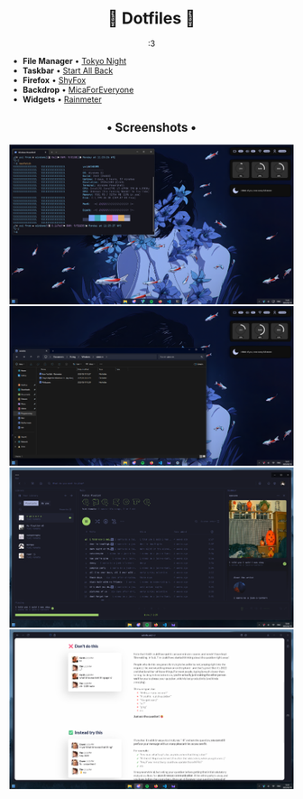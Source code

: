 <div align="center">
    <h1>🎇 Dotfiles 🎇</h1>
</div>

<div align="center">
:3
</div>

- **File Manager** • [Tokyo Night](https://www.deviantart.com/niivu/art/Tokyo-Night-for-Windows-11-970381220)
- **Taskbar** • [Start All Back](https://www.startallback.com/)
- **Firefox** • [ShyFox](https://github.com/Naezr/ShyFox)
- **Backdrop** • [MicaForEveryone](https://github.com/MicaForEveryone/MicaForEveryone/releases)
- **Widgets** • [Rainmeter](https://www.rainmeter.net/)

<div align='center'>
    <div align="center">
    <h2>• Screenshots •</h2>
    <img src='./Previews/4.png'>
    <img src='./Previews/1.png'>
    <img src='./Previews/2.png'>
    <img src='./Previews/3.png'>
    </div>
</div>

<br/>
<br/>

